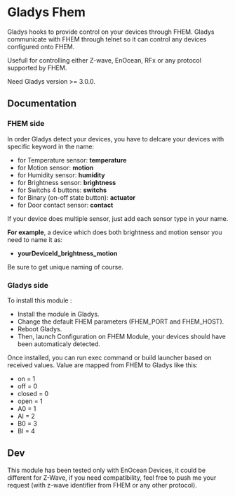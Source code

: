 # Gladys Fhem

Gladys hooks to provide control on your devices through FHEM.
Gladys communicate with FHEM through telnet so it can control any devices configured onto FHEM.

Usefull for controlling either Z-wave, EnOcean, RFx or any protocol supported by FHEM. 

Need Gladys version >= 3.0.0.

## Documentation

### FHEM side

In order Gladys detect your devices, you have to delcare your devices with specific keyword in the name:
- for Temperature sensor: **temperature**
- for Motion sensor: **motion**
- for Humidity sensor: **humidity**
- for Brightness sensor: **brightness**
- for Switchs 4 buttons: **switchs**
- for Binary (on-off state button): **actuator**
- for Door contact sensor: **contact**

If your device does multiple sensor, just add each sensor type in your name.

__For example__, a device which does both brightness and motion sensor you need to name it as:
- **yourDeviceId_brightness_motion**

Be sure to get unique naming of course.

### Gladys side

To install this module : 

- Install the module in Gladys.
- Change the default FHEM parameters (FHEM_PORT and FHEM_HOST).
- Reboot Gladys.
- Then, launch Configuration on FHEM Module, your devices should have been automaticaly detected. 

Once installed, you can run exec command or build launcher based on received values.
Value are mapped from FHEM to Gladys like this:
- on = 1
- off = 0
- closed = 0
- open = 1
- A0 = 1
- AI = 2
- B0 = 3
- BI = 4


## Dev

This module has been tested only with EnOcean Devices, it could be different for Z-Wave, if you need compatibility, feel free to push me your request (with z-wave identifier from FHEM or any other protocol).
